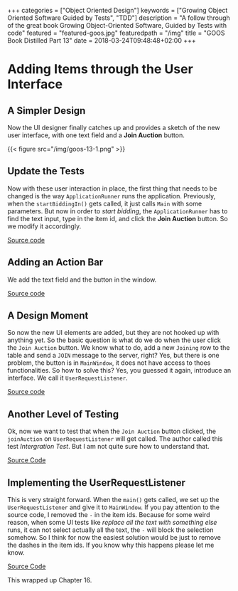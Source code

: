 +++
categories = ["Object Oriented Design"]
keywords = ["Growing Object Oriented Software Guided by Tests", "TDD"]
description = "A follow through of the great book Growing Object-Oriented Software, Guided by Tests with code"
featured = "featured-goos.jpg"
featuredpath = "/img"
title = "GOOS Book Distilled Part 13"
date = 2018-03-24T09:48:48+02:00
+++
# Adding Items through the User Interface

## A Simpler Design

Now the UI designer finally catches up and provides a sketch of the new user interface, with one text field and a **Join Auction** button.

{{< figure src="/img/goos-13-1.png" >}}

## Update the Tests

Now with these user interaction in place, the first thing that needs to be changed is the way `ApplicationRunner` runs the application. Previously, when the `startBiddingIn()` gets called, it just calls `Main` with some parameters. But now in order to *start bidding*, the `ApplicationRunner` has to find the text input, type in the item id, and click the **Join Auction** button. So we modify it accordingly.

[Source code](https://github.com/lvguowei/GOOS/commit/c9a0e6aa361bf8ff0fd639ab050d6f63d0eab766)

## Adding an Action Bar

We add the text field and the button in the window.

[Source code](https://github.com/lvguowei/GOOS/commit/458446bd35c11ed8f90ae511dd51104fbb182679)

## A Design Moment

So now the new UI elements are added, but they are not hooked up with anything yet. So the basic question is what do we do when the user click the `Join Auction` button. We know what to do, add a new `Joining` row to the table and send a `JOIN` message to the server, right? Yes, but there is one problem, the button is in `MainWindow`, it does not have access to thoes functionalities. So how to solve this? Yes, you guessed it again, introduce an interface. We call it `UserRequestListener`.

[Source code](https://github.com/lvguowei/GOOS/commit/346763317f1f4fb8d6768ff726e69e7fd561f522)

## Another Level of Testing

Ok, now we want to test that when the `Join Auction` button clicked, the `joinAuction` on `UserRequestListener` will get called. The author called this test *Intergration Test*. But I am not quite sure how to understand that.

[Source Code](https://github.com/lvguowei/GOOS/commit/14d867e735f6fd4a7dee03e49ae159f25a5b4b9c)

## Implementing the UserRequestListener

This is very straight forward. When the `main()` gets called, we set up the `UserRequestListener` and give it to `MainWindow`. If you pay attention to the source code, I removed the `-` in the item ids. Because for some weird reason, when some UI tests like *replace all the text with something else* runs, it can not select actually all the text, the `-` will block the selection somehow. So I think for now the easiest solution would be just to remove the dashes in the item ids. If you know why this happens please let me know.

[Source Code](https://github.com/lvguowei/GOOS/commit/2a304a84b92bf194e535a64f91c1f238c38dd62b)

This wrapped up Chapter 16.
